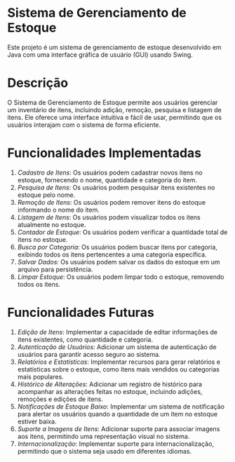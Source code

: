 # Sistema de Gerenciamento de Estoque

Este projeto é um sistema de gerenciamento de estoque desenvolvido em Java com uma interface gráfica de usuário (GUI) usando Swing.

# Descrição

O Sistema de Gerenciamento de Estoque permite aos usuários gerenciar um inventário de itens, incluindo adição, remoção, pesquisa e listagem de itens. Ele oferece uma interface intuitiva e fácil de usar, permitindo que os usuários interajam com o sistema de forma eficiente.

# Funcionalidades Implementadas

1. *Cadastro de Itens*: Os usuários podem cadastrar novos itens no estoque, fornecendo o nome, quantidade e categoria do item.
2. *Pesquisa de Itens*: Os usuários podem pesquisar itens existentes no estoque pelo nome.
3. *Remoção de Itens*: Os usuários podem remover itens do estoque informando o nome do item.
4. *Listagem de Itens*: Os usuários podem visualizar todos os itens atualmente no estoque.
5. *Contador de Estoque*: Os usuários podem verificar a quantidade total de itens no estoque.
6. *Busca por Categoria*: Os usuários podem buscar itens por categoria, exibindo todos os itens pertencentes a uma categoria específica.
7. *Salvar Dados*: Os usuários podem salvar os dados do estoque em um arquivo para persistência.
8. *Limpar Estoque*: Os usuários podem limpar todo o estoque, removendo todos os itens.

# Funcionalidades Futuras

1. *Edição de Itens*: Implementar a capacidade de editar informações de itens existentes, como quantidade e categoria.
2. *Autenticação de Usuários*: Adicionar um sistema de autenticação de usuários para garantir acesso seguro ao sistema.
3. *Relatórios e Estatísticas*: Implementar recursos para gerar relatórios e estatísticas sobre o estoque, como itens mais vendidos ou categorias mais populares.
4. *Histórico de Alterações*: Adicionar um registro de histórico para acompanhar as alterações feitas no estoque, incluindo adições, remoções e edições de itens.
5. *Notificações de Estoque Baixo*: Implementar um sistema de notificação para alertar os usuários quando a quantidade de um item no estoque estiver baixa.
6. *Suporte a Imagens de Itens*: Adicionar suporte para associar imagens aos itens, permitindo uma representação visual no sistema.
7. *Internacionalização*: Implementar suporte para internacionalização, permitindo que o sistema seja usado em diferentes idiomas.

